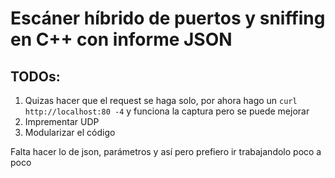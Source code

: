 # Escáner híbrido de puertos y sniffing en C++ con informe JSON

## TODOs:

1. Quizas hacer que el request se haga solo, por ahora hago un `curl http://localhost:80 -4` y funciona la captura pero se puede mejorar
2. Imprementar UDP
3. Modularizar el código

Falta hacer lo de json, parámetros y así pero prefiero ir trabajandolo poco a poco
